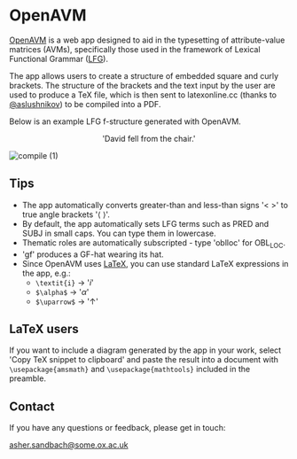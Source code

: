 # OpenAVM
[OpenAVM](https://sandbach.github.io/OpenAVM/) is a web app designed to aid in the typesetting of attribute-value matrices (AVMs), specifically those used in the framework of Lexical Functional Grammar ([LFG](https://ling.sprachwiss.uni-konstanz.de/pages/home/lfg/)).

The app allows users to create a structure of embedded square and curly brackets. The structure of the brackets and the text input by the user are used to produce a TeX file, which is then sent to latexonline.cc (thanks to [@aslushnikov](https://github.com/aslushnikov/latex-online)) to be compiled into a PDF.

Below is an example LFG f-structure generated with OpenAVM.

<p align="center">'David fell from the chair.'</p>

![compile (1)](https://user-images.githubusercontent.com/80465432/113199606-3a253f00-925f-11eb-9947-56ca2812f724.png)

## Tips
* The app automatically converts greater-than and less-than signs '< >' to true angle brackets '⟨ ⟩'.
* By default, the app automatically sets LFG terms such as PRED and SUBJ in small caps. You can type them in lowercase.
* Thematic roles are automatically subscripted - type 'oblloc' for OBL<sub>LOC</sub>.
* 'gf' produces a GF-hat wearing its hat.
* Since OpenAVM uses [LaTeX](https://www.overleaf.com/latex/templates/a-quick-guide-to-latex/fghqpfgnxggz), you can use standard LaTeX expressions in the app, e.g.:
  * `\textit{i}` &rarr; '_i_'
  * `$\alpha$` &rarr; '_α_'
  * `$\uparrow$` &rarr; '&uarr;'

## LaTeX users
If you want to include a diagram generated by the app in your work, select 'Copy TeX snippet to clipboard' and paste the result into a document with `\usepackage{amsmath}` and `\usepackage{mathtools}` included in the preamble.

## Contact
If you have any questions or feedback, please get in touch:

asher.sandbach@some.ox.ac.uk
